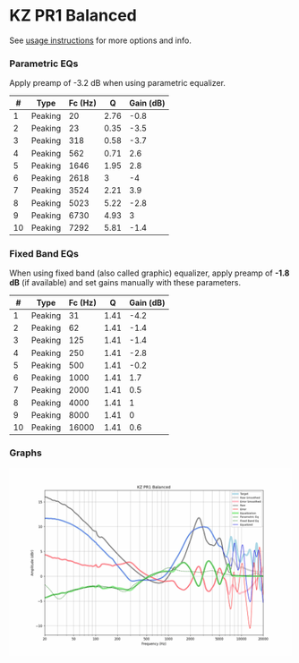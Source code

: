 # KZ PR1 Balanced
See [usage instructions](https://github.com/jaakkopasanen/AutoEq#usage) for more options and info.

### Parametric EQs
Apply preamp of -3.2 dB when using parametric equalizer.

|   # | Type    |   Fc (Hz) |    Q |   Gain (dB) |
|-----|---------|-----------|------|-------------|
|   1 | Peaking |        20 | 2.76 |        -0.8 |
|   2 | Peaking |        23 | 0.35 |        -3.5 |
|   3 | Peaking |       318 | 0.58 |        -3.7 |
|   4 | Peaking |       562 | 0.71 |         2.6 |
|   5 | Peaking |      1646 | 1.95 |         2.8 |
|   6 | Peaking |      2618 | 3    |        -4   |
|   7 | Peaking |      3524 | 2.21 |         3.9 |
|   8 | Peaking |      5023 | 5.22 |        -2.8 |
|   9 | Peaking |      6730 | 4.93 |         3   |
|  10 | Peaking |      7292 | 5.81 |        -1.4 |

### Fixed Band EQs
When using fixed band (also called graphic) equalizer, apply preamp of **-1.8 dB** (if available) and set gains manually with these parameters.

|   # | Type    |   Fc (Hz) |    Q |   Gain (dB) |
|-----|---------|-----------|------|-------------|
|   1 | Peaking |        31 | 1.41 |        -4.2 |
|   2 | Peaking |        62 | 1.41 |        -1.4 |
|   3 | Peaking |       125 | 1.41 |        -1.4 |
|   4 | Peaking |       250 | 1.41 |        -2.8 |
|   5 | Peaking |       500 | 1.41 |        -0.2 |
|   6 | Peaking |      1000 | 1.41 |         1.7 |
|   7 | Peaking |      2000 | 1.41 |         0.5 |
|   8 | Peaking |      4000 | 1.41 |         1   |
|   9 | Peaking |      8000 | 1.41 |         0   |
|  10 | Peaking |     16000 | 1.41 |         0.6 |

### Graphs
![](./KZ%20PR1%20Balanced.png)
